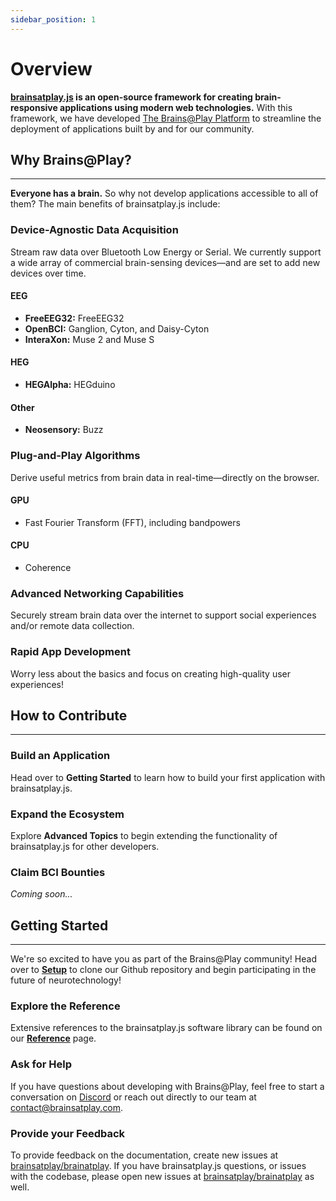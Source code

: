 ```yaml
---
sidebar_position: 1
---
```


# Overview
**[brainsatplay.js](https://github.com/brainsatplay/brainsatplay) is an open-source framework for creating brain-responsive applications using modern web technologies.** With this framework, we have developed [The Brains@Play Platform](https://app.brainsatplay.com) to streamline the deployment of applications built by and for our community.

## Why Brains@Play?
---

**Everyone has a brain.** So why not develop applications accessible to all of them? The main benefits of brainsatplay.js include:

### Device-Agnostic Data Acquisition
Stream raw data over Bluetooth Low Energy or Serial. We currently support a wide array of commercial brain-sensing devices—and are set to add new devices over time.

#### EEG
- **FreeEEG32:** FreeEEG32
- **OpenBCI:** Ganglion, Cyton, and Daisy-Cyton
- **InteraXon:** Muse 2 and Muse S

#### HEG
- **HEGAlpha:** HEGduino

#### Other
- **Neosensory:** Buzz

### Plug-and-Play Algorithms
Derive useful metrics from brain data in real-time—directly on the browser.

#### GPU
- Fast Fourier Transform (FFT), including bandpowers

#### CPU
- Coherence

### Advanced Networking Capabilities
Securely stream brain data over the internet to support social experiences and/or remote data collection. 

### Rapid App Development
Worry less about the basics and focus on creating high-quality user experiences!

## How to Contribute
---

### Build an Application
Head over to **Getting Started** to learn how to build your first application with brainsatplay.js.

### Expand the Ecosystem 
Explore **Advanced Topics** to begin extending the functionality of brainsatplay.js for other developers.

### Claim BCI Bounties
*Coming soon...*

## Getting Started
---

We're so excited to have you as part of the Brains@Play community! Head over to [**Setup**](./getting-started/setup) to clone our Github repository and begin participating in the future of neurotechnology!

### Explore the Reference
Extensive references to the brainsatplay.js software library can be found on our [**Reference**](./reference) page.

### Ask for Help
If you have questions about developing with Brains@Play, feel free to start a conversation on [Discord](https://discord.gg/tQ8P79tw8j) or reach out directly to our team at [contact@brainsatplay.com](mailto:contact@brainsatplay.com).

### Provide your Feedback
To provide feedback on the documentation, create new issues at [brainsatplay/brainatplay](https://github.com/brainsatplay/brainsatplay). If you have brainsatplay.js questions, or issues with the codebase, please open new issues at [brainsatplay/brainatplay](https://github.com/brainsatplay/brainsatplay) as well.